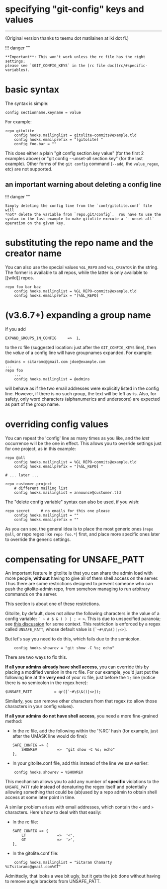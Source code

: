 # specifying "git-config" keys and values

----

<span class="gray">(Original version thanks to teemu dot matilainen at iki dot fi.)</span>

!!! danger ""

    **Important**: This won't work unless the rc file has the right settings;
    please see `$GIT_CONFIG_KEYS` in the [rc file doc](rc/#specific-variables).

# basic syntax

The syntax is simple:

    config sectionname.keyname = value

For example:

```gitolite
repo gitolite
    config hooks.mailinglist = gitolite-commits@example.tld
    config hooks.emailprefix = "[gitolite] "
    config foo.bar = ""
```

This does either a plain "git config section.key value" (for the first 2
examples above) or "git config --unset-all section.key" (for the last
example).  Other forms of the `git config` command (`--add`, the
`value_regex`, etc) are not supported.

## <span class="red">an important warning about **deleting** a config line</span>

!!! danger ""

    Simply deleting the config line from the `conf/gitolite.conf` file will
    *not* delete the variable from `repo.git/config`.  You have to use the
    syntax in the last example to make gitolite execute a `--unset-all`
    operation on the given key.

# substituting the repo name and the creator name

You can also use the special values `%GL_REPO` and `%GL_CREATOR` in the
string.  The former is available to all repos, while the latter is only
available to [[wild]] repos.

```gitolite
repo foo bar baz
    config hooks.mailinglist = %GL_REPO-commits@example.tld
    config hooks.emailprefix = "[%GL_REPO] "
```

# <span class="gray">(v3.6.7+)</span> expanding a group name

If you add

    EXPAND_GROUPS_IN_CONFIG     =>  1,

to the rc file (suggested location: just after the `GIT_CONFIG_KEYS` line),
then the *value* of a config line will have groupnames expanded.  For example:

```gitolite
@admins = sitaramc@gmail.com jdoe@example.com
...
repo foo
    ...
    config hooks.mailinglist = @admins
```

will behave as if the two email addresses were explicitly listed in the config
line.  However, if there is no such group, the text will be left as-is.  Also,
for safety, only word characters (alphanumerics and underscore) are expected
as part of the group name.

# overriding config values

You can repeat the 'config' line as many times as you like, and the *last*
occurrence will be the one in effect.  This allows you to override settings
just for one project, as in this example:

```gitolite
repo @all
    config hooks.mailinglist = %GL_REPO-commits@example.tld
    config hooks.emailprefix = "[%GL_REPO] "

# ... later ...

repo customer-project
    # different mailing list
    config hooks.mailinglist = announce@customer.tld
```

The "delete config variable" syntax can also be used, if you wish:

```gitolite
repo secret     # no emails for this one please
    config hooks.mailinglist = ""
    config hooks.emailprefix = ""
```

As you can see, the general idea is to place the most generic ones (`repo @all`,
or repo regex like `repo foo.*`) first, and place more specific ones
later to override the generic settings.

# compensating for UNSAFE\_PATT

An important feature in gitolite is that you can share the admin load with
more people, **without** having to give all of them shell access on the
server.  Thus there are some restrictions designed to prevent someone who can
push the gitolite-admin repo, from somehow managing to run arbitrary commands
on the server.

This section is about one of these restrictions.

Gitolite, by default, does not allow the following characters in the value of
a config variable: `` ` ~ # $ & ( ) | ; < > ``.  This is due to unspecified
paranoia; see [this discussion][ud] for some context.  This restriction is
enforced by a regex called `UNSAFE_PATT`, whose default value is
``[`~#\$\&()|;<>]``.

[ud]: https://groups.google.com/d/topic/gitolite/9WNsA-Axmg4/discussion

But let's say you need to do this, which fails due to the semicolon.

```gitolite
    config hooks.showrev = "git show -C %s; echo"
```

There are two ways to fix this.

**If all your admins already have shell access**, you can override this by
placing a modified version in the rc file.  For our example, you'd just put
the following line at the **very end** of your rc file, just before the `1;`
line (notice there is no semicolon in the regex here):

    $UNSAFE_PATT          = qr([`~#\$\&()|<>]);

Similarly, you can remove other characters from that regex (to allow those
characters in your config values).

**If all your admins do not have shell access**, you need a more fine-grained
method:

  * In the rc file, add the following within the '%RC' hash (for example, just
    after the UMASK line would do fine):

        SAFE_CONFIG => {
            SHOWREV         =>  "git show -C %s; echo"
        },

  * In your gitolite.conf file, add this instead of the line we saw earlier:

```gitolite
    config hooks.showrev = %SHOWREV
```

This mechanism allows you to add any number of **specific** violations to the
`UNSAFE_PATT` rule instead of denaturing the regex itself and potentially
allowing something that could be (ab)used by a repo admin to obtain shell
access at some later point in time.

A similar problem arises with email addresses, which contain the `<` and `>`
characters.  Here's how to deal with that easily:

  * In the rc file:

        SAFE_CONFIG => {
            LT              =>  '<',
            GT              =>  '>',
        },

  * In the gitolite.conf file:

```gitolite
    config hooks.mailinglist = "Sitaram Chamarty %LTsitaramc@gmail.com%GT"
```

Admittedly, that looks a wee bit ugly, but it gets the job done without having
to remove angle brackets from UNSAFE\_PATT.

